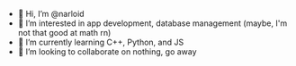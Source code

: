 - 👋 Hi, I’m @narloid
- 👀 I’m interested in app development, database management (maybe, I'm not that good at math rn)
- 🌱 I’m currently learning C++, Python, and JS
- 💞️ I’m looking to collaborate on nothing, go away

<!---
narloid/narloid is a ✨ special ✨ repository because its `README.md` (this file) appears on your GitHub profile.
You can click the Preview link to take a look at your changes.
--->
